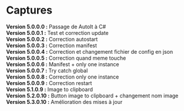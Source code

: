 # Captures
__Version 5.0.0.0 :__ Passage de AutoIt à C#  
__Version 5.0.0.1 :__ Test et correction update  
__Version 5.0.0.2 :__ Correction autostart  
__Version 5.0.0.3 :__ Correction manifest  
__Version 5.0.0.4 :__ Correction et changement fichier de config en json  
__Version 5.0.0.5 :__ Correction quand meme touche  
__Version 5.0.0.6 :__ Manifest + only one instance  
__Version 5.0.0.7 :__ Try catch global  
__Version 5.0.0.8 :__ Correction only one instance  
__Version 5.0.0.9 :__ Correction restart  
__Version 5.1.0.9 :__ Image to clipboard  
__Version 5.2.0.10 :__ Button image to clipboard + changement nom image  
__Version 5.3.0.10 :__ Amélioration des mises à jour  